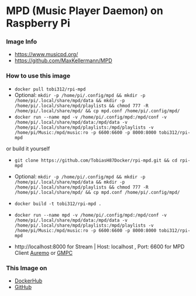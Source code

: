 # MPD (Music Player Daemon) on Raspberry Pi

### Image Info
* https://www.musicpd.org/
* https://github.com/MaxKellermann/MPD

### How to use this image
* ``` docker pull tobi312/rpi-mpd ```
* Optional: ``` mkdir -p /home/pi/.config/mpd && mkdir -p /home/pi/.local/share/mpd/data && mkdir -p /home/pi/.local/share/mpd/playlists && chmod 777 -R /home/pi/.local/share/mpd/ && cp mpd.conf /home/pi/.config/mpd/ ```
* ``` docker run --name mpd -v /home/pi/.config/mpd:/mpd/conf -v /home/pi/.local/share/mpd/data:/mpd/data -v /home/pi/.local/share/mpd/playlists:/mpd/playlists -v /home/pi/Music:/mpd/music:ro -p 6600:6600 -p 8000:8000 tobi312/rpi-mpd ``` 

or build it yourself
* ``` git clone https://github.com/TobiasH87Docker/rpi-mpd.git && cd rpi-mpd ```
* Optional: ``` mkdir -p /home/pi/.config/mpd && mkdir -p /home/pi/.local/share/mpd/data && mkdir -p /home/pi/.local/share/mpd/playlists && chmod 777 -R /home/pi/.local/share/mpd/ && cp mpd.conf /home/pi/.config/mpd/ ```
* ``` docker build -t tobi312/rpi-mpd . ``` 
* ``` docker run --name mpd -v /home/pi/.config/mpd:/mpd/conf -v /home/pi/.local/share/mpd/data:/mpd/data -v /home/pi/.local/share/mpd/playlists:/mpd/playlists -v /home/pi/Music:/mpd/music:ro -p 6600:6600 -p 8000:8000 tobi312/rpi-mpd ``` 

* http://localhost:8000 for Stream | Host: localhost , Port: 6600 for MPD Client [Auremo](https://auremo.codeplex.com/) or [GMPC](https://gmpclient.org/)

### This Image on
* [DockerHub](https://hub.docker.com/r/tobi312/rpi-mpd/)
* [GitHub](https://github.com/TobiasH87Docker/rpi-mpd)
